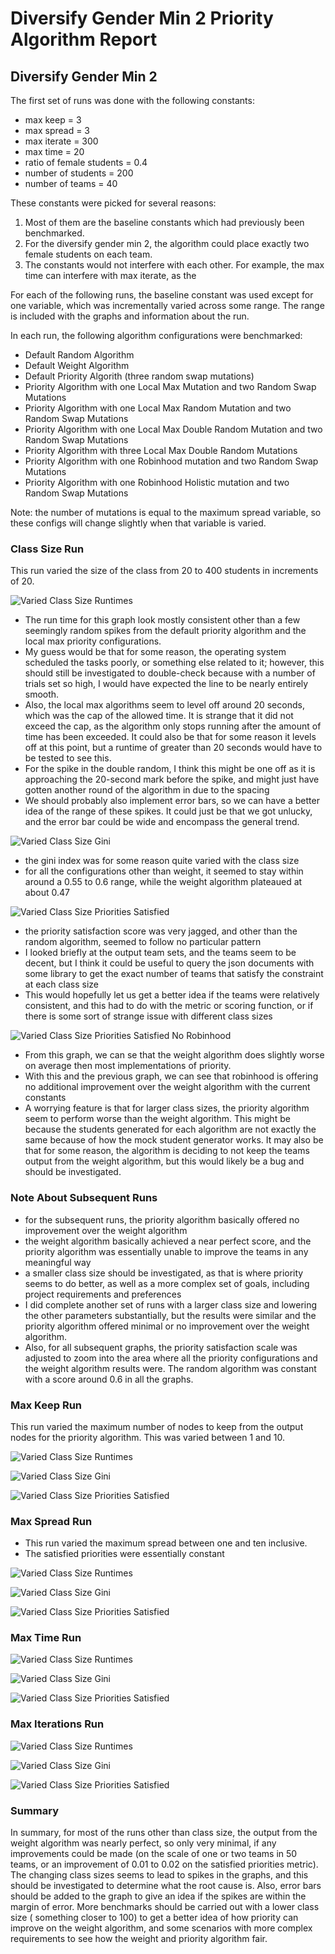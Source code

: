 # Diversify Gender Min 2 Priority Algorithm Report

## Diversify Gender Min 2

The first set of runs was done with the following constants:

- max keep = 3
- max spread = 3
- max iterate = 300
- max time = 20
- ratio of female students = 0.4
- number of students = 200
- number of teams = 40

These constants were picked for several reasons:

1. Most of them are the baseline constants which had previously been benchmarked.
2. For the diversify gender min 2, the algorithm could place exactly two female students on each team.
3. The constants would not interfere with each other. For example, the max time can interfere with max iterate, as the

For each of the following runs, the baseline constant was used except for one variable, which was incrementally varied
across some range. The range is included with the graphs and information about the run.

In each run, the following algorithm configurations were benchmarked:

- Default Random Algorithm
- Default Weight Algorithm
- Default Priority Algorith (three random swap mutations)
- Priority Algorithm with one Local Max Mutation and two Random Swap Mutations
- Priority Algorithm with one Local Max Random Mutation and two Random Swap Mutations
- Priority Algorithm with one Local Max Double Random Mutation and two Random Swap Mutations
- Priority Algorithm with three Local Max Double Random Mutations
- Priority Algorithm with one Robinhood mutation and two Random Swap Mutations
- Priority Algorithm with one Robinhood Holistic mutation and two Random Swap Mutations

Note: the number of mutations is equal to the maximum spread variable, so these configs will change slightly when that
variable is varied.

### Class Size Run

This run varied the size of the class from 20 to 400 students in increments of 20.

![Varied Class Size Runtimes](../diversify_gender_min_2/graphs/class_size/run_times_base.png)

- The run time for this graph look mostly consistent other than a few seemingly random spikes from the default priority
  algorithm and the local max priority configurations.
- My guess would be that for some reason, the operating system scheduled the tasks poorly, or something else related to
  it; however, this should still be investigated to double-check because with a number of trials set so high, I would
  have
  expected the line to be nearly entirely smooth.
- Also, the local max algorithms seem to level off around 20 seconds, which was the cap of the allowed time. It is
  strange that it did not exceed the cap, as the algorithm only stops running after the amount of time has been
  exceeded. It could also be that for some reason it levels off at this point, but a runtime of greater than 20 seconds
  would have to be tested to see this.
- For the spike in the double random, I think this might be one off as it is approaching the 20-second mark before the
  spike, and might just have gotten another round of the algorithm in due to the spacing
- We should probably also implement error bars, so we can have a better idea of the range of these spikes. It could just
  be that we got unlucky, and the error bar could be wide and encompass the general trend.

![Varied Class Size Gini](../diversify_gender_min_2/graphs/class_size/average_gini_adjusted_scale.png)

- the gini index was for some reason quite varied with the class size
- for all the configurations other than weight, it seemed to stay within around a 0.55 to 0.6 range, while the weight
  algorithm plateaued at about 0.47

![Varied Class Size Priorities Satisfied](../diversify_gender_min_2/graphs/class_size/priorities_satisfied_base.png)

- the priority satisfaction score was very jagged, and other than the random algorithm, seemed to follow no particular
  pattern
- I looked briefly at the output team sets, and the teams seem to be decent, but I think it could be useful to query the
  json documents with some library to get the exact number of teams that satisfy the constraint at each class size
- This would hopefully let us get a better idea if the teams were relatively consistent, and this had to do with the
  metric or scoring function, or if there is some sort of strange issue with different class sizes

![Varied Class Size Priorities Satisfied No Robinhood](../diversify_gender_min_2/graphs/class_size/priorities_satisfied_no_robinhood.png)

- From this graph, we can se that the weight algorithm does slightly worse on average then most implementations of
  priority.
- With this and the previous graph, we can see that robinhood is offering no additional improvement over the weight
  algorithm with the current constants
- A worrying feature is that for larger class sizes, the priority algorithm seem to perform worse than the weight
  algorithm. This might be because the students generated for each algorithm are not exactly the same because of how
  the mock student generator works. It may also be that for some reason, the algorithm is deciding to not keep the
  teams output from the weight algorithm, but this would likely be a bug and should be investigated.

### Note About Subsequent Runs

- for the subsequent runs, the priority algorithm basically offered no improvement over the weight algorithm
- the weight algorithm basically achieved a near perfect score, and the priority algorithm was essentially unable to
  improve the teams in any meaningful way
- a smaller class size should be investigated, as that is where priority seems to do better, as well as a more complex
  set of goals, including project requirements and preferences
- I did complete another set of runs with a larger class size and lowering the other parameters substantially, but
  the results were similar and the priority algorithm offered minimal or no improvement over the weight algorithm.
- Also, for all subsequent graphs, the priority satisfaction scale was adjusted to zoom into the area where all the
  priority configurations and the weight algorithm results were. The random algorithm was constant with a score around
  0.6 in all the graphs.

### Max Keep Run

This run varied the maximum number of nodes to keep from the output nodes for the priority algorithm.
This was varied between 1 and 10.

![Varied Class Size Runtimes](../diversify_gender_min_2/graphs/max_keep/run_times.png)

![Varied Class Size Gini](../diversify_gender_min_2/graphs/max_keep/average_gini_adjusted_scale.png)

![Varied Class Size Priorities Satisfied](../diversify_gender_min_2/graphs/max_keep/priorities_satisfied_adjusted_scale.png)

### Max Spread Run

- This run varied the maximum spread between one and ten inclusive.
- The satisfied priorities were essentially constant

![Varied Class Size Runtimes](../diversify_gender_min_2/graphs/max_spread/run_times.png)

![Varied Class Size Gini](../diversify_gender_min_2/graphs/max_spread/average_gini_adjusted_scale.png)

![Varied Class Size Priorities Satisfied](../diversify_gender_min_2/graphs/max_spread/priorities_satisfied_adjusted_scale.png)

### Max Time Run

![Varied Class Size Runtimes](../diversify_gender_min_2/graphs/max_time/run_times.png)

![Varied Class Size Gini](../diversify_gender_min_2/graphs/max_time/average_gini_adjusted_scale.png)

![Varied Class Size Priorities Satisfied](../diversify_gender_min_2/graphs/max_time/priorities_satisfied_adjusted_scale.png)

### Max Iterations Run

![Varied Class Size Runtimes](../diversify_gender_min_2/graphs/num_iterations/run_times.png)

![Varied Class Size Gini](../diversify_gender_min_2/graphs/num_iterations/average_gini_adjusted_scale.png)

![Varied Class Size Priorities Satisfied](../diversify_gender_min_2/graphs/num_iterations/priorities_satisfied_adjusted_scale.png)

### Summary

In summary, for most of the runs other than class size, the output from the weight algorithm was nearly perfect, so only
very minimal, if any improvements could be made (on the scale of one or two teams in 50 teams, or an improvement of
0.01 to 0.02 on the satisfied priorities metric). The changing class sizes seems to lead to spikes in the graphs, and
this should be investigated to determine what the root cause is. Also, error bars should be added to the graph to give
an idea if the spikes are within the margin of error. More benchmarks should be carried out with a lower class size (
something closer to 100) to get a better idea of how priority can improve on the weight algorithm, and some scenarios
with more complex requirements to see how the weight and priority algorithm fair.
